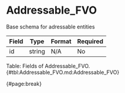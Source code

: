 <!--
    ATTENTION: This file was generated via gradle!
               Do NOT manually edit this file! Any such changes will be overwritten!
-->

# Addressable_FVO

Base schema for adressable entities

| Field | Type | Format | Required |
| ------- | ------- | ------- | --- |
| id | string | N/A | No |

Table: Fields of Addressable_FVO. {#tbl:Addressable_FVO.md:Addressable_FVO}

{#page:break}
